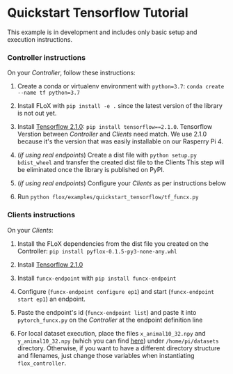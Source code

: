 
# Quickstart Tensorflow Tutorial

This example is in development and includes only basic setup and execution instructions.

### Controller instructions

On your *Controller*, follow these instructions:

1. Create a conda or virtualenv environment with ``python=3.7``: ``conda create --name tf python=3.7``

2. Install FLoX with ``pip install -e .`` since the latest version of the library is not out yet.

3. Install [Tensorflow 2.1.0](https://www.tensorflow.org/install/pip>): ``pip install tensorflow==2.1.0``.
Tensorflow Verstion between *Controller* and *Clients* need match.
We use 2.1.0 because it's the version that was easily installable on our Rasperry Pi 4.

4. (*if using real endpoints*) Create a dist file with ``python setup.py bdist_wheel`` and transfer the created dist file to the Clients
This step will be eliminated once the library is published on PyPI.

5. (*if using real endpoints*) Configure your *Clients* as per instructions below

6. Run ``python flox/examples/quickstart_tensorflow/tf_funcx.py``

### Clients instructions

On your *Clients*:
1. Install the FLoX dependencies from the dist file you created on the Controller: ``pip install pyflox-0.1.5-py3-none-any.whl``

2. Install [Tensorflow 2.1.0](https://qengineering.eu/install-tensorflow-2.1.0-on-raspberry-pi-4.html)

3. Install ``funcx-endpoint`` with ``pip install funcx-endpoint``

4. Configure (``funcx-endpoint configure ep1``) and start (``funcx-endpoint start ep1``) an endpoint.

5. Paste the endpoint's id (``funcx-endpoint list``) and paste it into ``pytorch_funcx.py`` on the *Controller* at the endpoint definition line

6. For local dataset execution, place the files ``x_animal10_32.npy`` and ``y_animal10_32.npy`` (which you can find [here](https://www.kaggle.com/datasets/alessiocorrado99/animals10)) under ``/home/pi/datasets`` directory. Otherwise, if you want to have a different directory structure and filenames, just change those variables when instantiating ``flox_controller``.